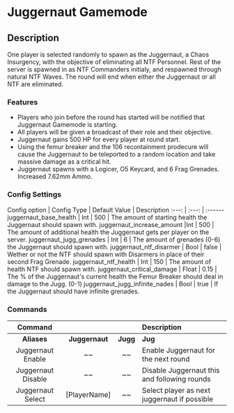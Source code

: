 Juggernaut Gamemode
======
## Description
 One player is selected randomly to spawn as the Juggernaut, a Chaos Insurgency, with the objective of eliminating all NTF Personnel.
 Rest of the server is spawned in as NTF Commanders initialy, and respawned through natural NTF Waves.
 The round will end when either the Juggernaut or all NTF are eliminated.

### Features
 - Players who join before the round has started will be notified that Juggernaut Gamemode is starting.
 - All players will be given a broadcast of their role and their objective.
 - Juggernaut gains 500 HP for every player at round start.
 - Using the femur breaker and the 106 recontainment prodecure will cause the Juggernaut to be teleported to a random location and take massive damage as a critical hit.
 - Juggernaut spawns with a Logicer, O5 Keycard, and 6 Frag Grenades. Increased 7.62mm Ammo.

### Config Settings
Config option | Config Type | Default Value | Description
:---: | :---: | :------
juggernaut_base_health | Int | 500 | The amount of starting health the Juggernaut should spawn with.
juggernaut_increase_amount |Int | 500 | The amount of additional health the Juggernaut gets per player on the server.
juggernaut_jugg_grenades | Int | 6 | The amount of grenades (0-6) the Juggernaut should spawn with.
juggernaut_ntf_disarmer | Bool | false | Wether or not the NTF should spawn with Disarmers in place of their second Frag Grenade.
juggernaut_ntf_health | Int | 150 | The amount of health NTF should spawn with.
juggernaut_critical_damage | Float | 0.15 | The % of the Juggernaut's current health the Femur Breaker should deal in damage to the Jugg. (0-1)
juggernaut_jugg_infinite_nades | Bool | true | If the Juggernaut should have infinite grenades.

### Commands
  Command |  |  | Description
:---: | :---: | :---: | :------
**Aliases** | **Juggernaut** | **Jugg** | **Jug**
Juggernaut Enable | ~~ | ~~ | Enable Juggernaut for the next round
Juggernaut Disable | ~~ | ~~ | Disable Juggernaut this and following rounds
Juggernaut Select | [PlayerName] | ~~ | Select player as next juggernaut if possible
